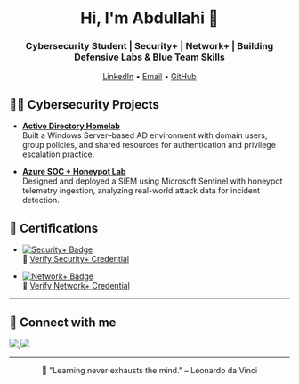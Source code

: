 <h1 align="center">Hi, I'm Abdullahi 👋</h1>
<h3 align="center">Cybersecurity Student | Security+ | Network+ | Building Defensive Labs & Blue Team Skills</h3>
<p align="center">
  <a href="https://linkedin.com/in/abdullahi-mohamed1">LinkedIn</a> •
  <a href="mailto:abdullahihm2003@gmail.com">Email</a> •
  <a href="https://github.com/abdullahi-mohamed1">GitHub</a>
</p>

<h2>👨‍💻 Cybersecurity Projects</h2>

- **[Active Directory Homelab](https://github.com/abdullahi-mohamed1/LABURL)**  
  Built a Windows Server–based AD environment with domain users, group policies, and shared resources for authentication and privilege escalation practice.

- **[Azure SOC + Honeypot Lab](https://github.com/abdullahi-mohamed1/LABURL)**  
  Designed and deployed a SIEM using Microsoft Sentinel with honeypot telemetry ingestion, analyzing real-world attack data for incident detection.


<h2>🏅 Certifications</h2>

- [<img src="https://img.shields.io/badge/CompTIA-Security%2B-red?style=for-the-badge" alt="Security+ Badge" />](https://github.com/abdullahi-mohamed1/Certificates/blob/main/CompTIA_SecurityPlus_Certificate.pdf)  
  🧾 [Verify Security+ Credential](https://www.credly.com/badges/6099d26f-9e1b-4e74-a8cd-358681507e00/public_url)

- [<img src="https://img.shields.io/badge/CompTIA-Network%2B-blue?style=for-the-badge" alt="Network+ Badge" />](https://github.com/abdullahi-mohamed1/Certificates/blob/main/CompTIA_NetworkPlus_Certificate.pdf)  
  🧾 [Verify Network+ Credential](https://www.credly.com/badges/2b59da01-17a0-4721-a9c2-cccd29d8009e/public_url)

---

<h2>🤝 Connect with me</h2>

<p align="left">
  <a href="https://linkedin.com/in/abdullahi-mohamed1" target="_blank">
    <img src="https://img.shields.io/badge/LinkedIn-0A66C2?style=for-the-badge&logo=linkedin&logoColor=white"/>
  </a>
  <a href="mailto:abdullahihm2003@gmail.com" target="_blank">
    <img src="https://img.shields.io/badge/Email-D14836?style=for-the-badge&logo=gmail&logoColor=white"/>
  </a>
</p>

---
<p align="center">💬 "Learning never exhausts the mind." – Leonardo da Vinci</p>

<!--
**joshmadakor1/joshmadakor1** is a ✨ _special_ ✨ repository because its `README.md` (this file) appears on your GitHub profile.

Here are some ideas to get you started:

- 🔭 I’m currently working on ...
- 🌱 I’m currently learning ...
- 👯 I’m looking to collaborate on ...
- 🤔 I’m looking for help with ...
- 💬 Ask me about ...
- 📫 How to reach me: ...
- 😄 Pronouns: ...
- ⚡ Fun fact: ...
-->
